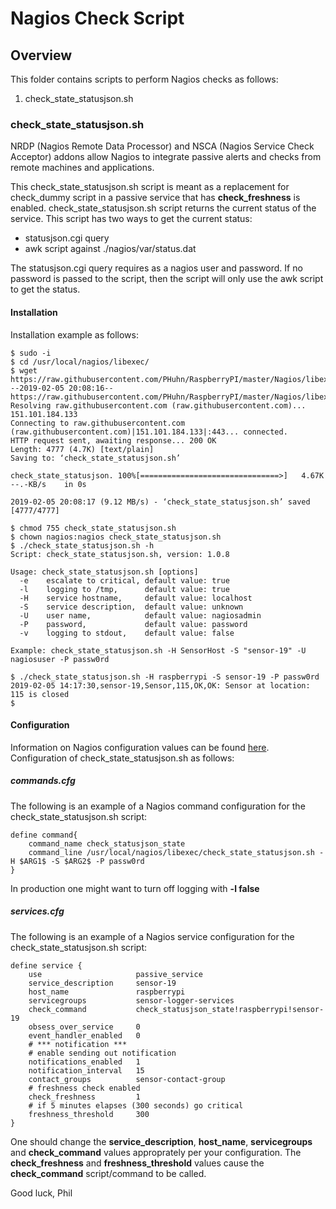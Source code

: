 # Nagios Check Script
## Overview

This folder contains scripts to perform Nagios checks as follows:
1. check_state_statusjson.sh

### check_state_statusjson.sh

NRDP (Nagios Remote Data Processor) and NSCA (Nagios Service Check Acceptor) addons allow Nagios to integrate passive alerts and checks from remote machines and applications.

This check_state_statusjson.sh script is meant as a replacement for check_dummy script in a passive service that has **check_freshness** is enabled.  check_state_statusjson.sh script returns the current status of the service.  This script has two ways to get the current status:
- statusjson.cgi query
- awk script against ./nagios/var/status.dat

The statusjson.cgi query requires as a nagios user and password.  If no password is passed to the script, then the script will only use the awk script to get the status. 

#### Installation
Installation example as follows:

```
$ sudo -i
$ cd /usr/local/nagios/libexec/
$ wget https://raw.githubusercontent.com/PHuhn/RaspberryPI/master/Nagios/libexec/check_state_statusjson.sh
--2019-02-05 20:08:16--  https://raw.githubusercontent.com/PHuhn/RaspberryPI/master/Nagios/libexec/check_state_statusjson.sh
Resolving raw.githubusercontent.com (raw.githubusercontent.com)... 151.101.184.133
Connecting to raw.githubusercontent.com (raw.githubusercontent.com)|151.101.184.133|:443... connected.
HTTP request sent, awaiting response... 200 OK
Length: 4777 (4.7K) [text/plain]
Saving to: ‘check_state_statusjson.sh’

check_state_statusjson. 100%[===============================>]   4.67K  --.-KB/s    in 0s

2019-02-05 20:08:17 (9.12 MB/s) - ‘check_state_statusjson.sh’ saved [4777/4777]

$ chmod 755 check_state_statusjson.sh
$ chown nagios:nagios check_state_statusjson.sh
$ ./check_state_statusjson.sh -h
Script: check_state_statusjson.sh, version: 1.0.8

Usage: check_state_statusjson.sh [options]
  -e    escalate to critical, default value: true
  -l    logging to /tmp,      default value: true
  -H    service hostname,     default value: localhost
  -S    service description,  default value: unknown
  -U    user name,            default value: nagiosadmin
  -P    password,             default value: password
  -v    logging to stdout,    default value: false

Example: check_state_statusjson.sh -H SensorHost -S "sensor-19" -U nagiosuser -P passw0rd

$ ./check_state_statusjson.sh -H raspberrypi -S sensor-19 -P passw0rd
2019-02-05 14:17:30,sensor-19,Sensor,115,OK,OK: Sensor at location: 115 is closed
$
```
#### Configuration
Information on Nagios configuration values can be found [here](https://assets.nagios.com/downloads/nagioscore/docs/nagioscore/4/en/objectdefinitions.html).  Configuration of check_state_statusjson.sh as follows:

##### commands.cfg

The following is an example of a Nagios command configuration for the check_state_statusjson.sh script:

```
define command{
    command_name check_statusjson_state
    command_line /usr/local/nagios/libexec/check_state_statusjson.sh -H $ARG1$ -S $ARG2$ -P passw0rd
}
```



In production one might want to turn off logging with **-l false**

##### services.cfg

The following is an example of a Nagios service configuration for the check_state_statusjson.sh script:

```
define service {
    use                     passive_service
    service_description     sensor-19
    host_name               raspberrypi
    servicegroups           sensor-logger-services
    check_command           check_statusjson_state!raspberrypi!sensor-19
    obsess_over_service     0
    event_handler_enabled   0
    # *** notification ***
    # enable sending out notification
    notifications_enabled   1
    notification_interval   15
    contact_groups          sensor-contact-group
    # freshness check enabled
    check_freshness         1
    # if 5 minutes elapses (300 seconds) go critical
    freshness_threshold     300
}
```
One should change the **service_description**, **host_name**, **servicegroups** and **check_command** values approprately per your configuration.  The **check_freshness** and **freshness_threshold** values cause the **check_command** script/command to be called.

Good luck, Phil
